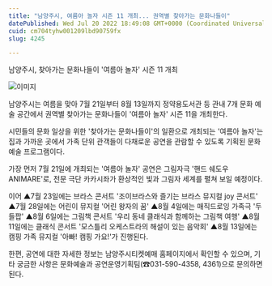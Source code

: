 ```yaml
---
title: "남양주시, 여름아 놀자 시즌 11 개최... 권역별 찾아가는 문화나들이"
datePublished: Wed Jul 20 2022 18:49:08 GMT+0000 (Coordinated Universal Time)
cuid: cm704tyhw001209lbd90759fx
slug: 4245

---
```



남양주시, 찾아가는 문화나들이 '여름아 놀자' 시즌 11 개최

![이미지](https://cdn.hashnode.com/res/hashnode/image/upload/v1739257200498/3af00a31-e25c-4dcb-824c-243abb60c34a.jpeg)

남양주시는 여름을 맞아 7월 21일부터 8월 13일까지 정약용도서관 등 관내 7개 문화 예술 공간에서 권역별 찾아가는 문화나들이 '여름아 놀자' 시즌 11을 개최한다.

시민들의 문화 일상을 위한 '찾아가는 문화나들이'의 일환으로 개최되는 '여름아 놀자'는 집과 가까운 곳에서 가족 단위 관객들이 다채로운 공연을 관람할 수 있도록 기획된 문화 예술 프로그램이다.

가장 먼저 7월 21일에 개최되는 '여름아 놀자' 공연은 그림자극 '핸드 쉐도우 ANIMARE'로, 전문 극단 카카시좌가 환상적인 빛과 그림자 세계를 펼쳐 보일 예정이다.

이어 ▲7월 23일에는 브라스 콘서트 '조이브라스와 즐기는 브라스 뮤지컬 joy 콘서트' ▲7월 28일에는 어린이 뮤지컬 '어린 왕자의 꿈' ▲8월 4일에는 매직드로잉 가족극 '두들팝' ▲8월 6일에는 그림책 콘서트 '우리 동네 클래식과 함께하는 그림책 여행' ▲8월 11일에는 클래식 콘서트 '모스틀리 오케스트라의 해설이 있는 음악회' ▲8월 13일에는 캠핑 가족 뮤지컬 '아빠! 캠핑 가요!'가 진행된다.

한편, 공연에 대한 자세한 정보는 남양주시티켓예매 홈페이지에서 확인할 수 있으며, 기타 궁금한 사항은 문화예술과 공연운영기획팀(☎031-590-4358, 4361)으로 문의하면 된다.